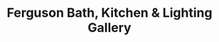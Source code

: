 ---
title: "Ferguson Bath, Kitchen & Lighting Gallery"
url: /fairfield/ferguson-bath-kitchen-and-lighting-gallery/
shop: kitchen
---